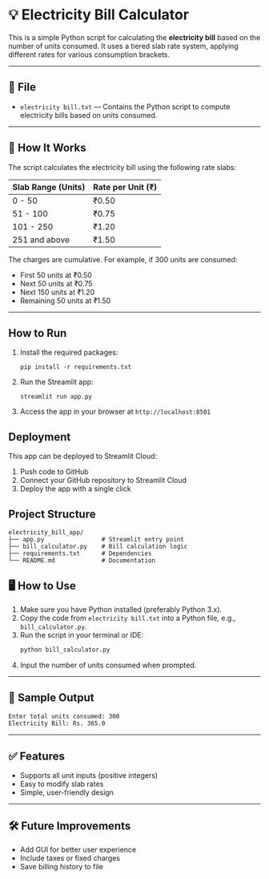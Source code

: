 # 💡 Electricity Bill Calculator

This is a simple Python script for calculating the **electricity bill** based on the number of units consumed. It uses a tiered slab rate system, applying different rates for various consumption brackets.

---

## 📂 File

- `electricity bill.txt` — Contains the Python script to compute electricity bills based on units consumed.

---

## 🧮 How It Works

The script calculates the electricity bill using the following rate slabs:

| Slab Range (Units)      | Rate per Unit (₹) |
|-------------------------|-------------------|
| 0 - 50                  | ₹0.50             |
| 51 - 100                | ₹0.75             |
| 101 - 250               | ₹1.20             |
| 251 and above           | ₹1.50             |

The charges are cumulative. For example, if 300 units are consumed:
- First 50 units at ₹0.50
- Next 50 units at ₹0.75
- Next 150 units at ₹1.20
- Remaining 50 units at ₹1.50

---

## How to Run

1. Install the required packages:
   ```
   pip install -r requirements.txt
   ```

2. Run the Streamlit app:
   ```
   streamlit run app.py
   ```

3. Access the app in your browser at `http://localhost:8501`

## Deployment

This app can be deployed to Streamlit Cloud:

1. Push code to GitHub
2. Connect your GitHub repository to Streamlit Cloud
3. Deploy the app with a single click

## Project Structure

```
electricity_bill_app/
├── app.py                # Streamlit entry point
├── bill_calculator.py    # Bill calculation logic
├── requirements.txt      # Dependencies
└── README.md             # Documentation
```

## 🖥️ How to Use

1. Make sure you have Python installed (preferably Python 3.x).
2. Copy the code from `electricity bill.txt` into a Python file, e.g., `bill_calculator.py`.
3. Run the script in your terminal or IDE:
   ```bash
   python bill_calculator.py
   ```
4. Input the number of units consumed when prompted.

---

## 📌 Sample Output

```bash
Enter total units consumed: 300
Electricity Bill: Rs. 365.0
```

---

## ✅ Features

- Supports all unit inputs (positive integers)
- Easy to modify slab rates
- Simple, user-friendly design

---

## 🛠️ Future Improvements

- Add GUI for better user experience
- Include taxes or fixed charges
- Save billing history to file
